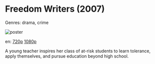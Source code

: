 # Freedom Writers (2007)

Genres: drama, crime

![poster](http://image.tmdb.org/t/p/w500/bffP9cAgOHsMNnc55zIXrDnz7QD.jpg)

en:
  [720p](magnet:?xt=urn:btih:5BBC432500E56278811360502DB14C7F5985B06A&tr=udp://glotorrents.pw:6969/announce&tr=udp://tracker.opentrackr.org:1337/announce&tr=udp://torrent.gresille.org:80/announce&tr=udp://tracker.openbittorrent.com:80&tr=udp://tracker.coppersurfer.tk:6969&tr=udp://tracker.leechers-paradise.org:6969&tr=udp://p4p.arenabg.ch:1337&tr=udp://tracker.internetwarriors.net:1337)
  [1080p](magnet:?xt=urn:btih:60D8E6A4445459D7B868C1F1BD6B810CBEDAA152&tr=udp://glotorrents.pw:6969/announce&tr=udp://tracker.opentrackr.org:1337/announce&tr=udp://torrent.gresille.org:80/announce&tr=udp://tracker.openbittorrent.com:80&tr=udp://tracker.coppersurfer.tk:6969&tr=udp://tracker.leechers-paradise.org:6969&tr=udp://p4p.arenabg.ch:1337&tr=udp://tracker.internetwarriors.net:1337)
  


A young teacher inspires her class of at-risk students to learn tolerance, apply themselves, and pursue education beyond high school.